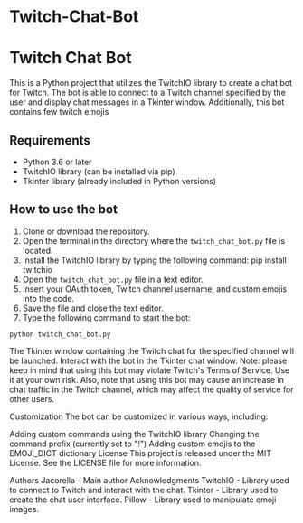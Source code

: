 # Twitch-Chat-Bot

# Twitch Chat Bot

This is a Python project that utilizes the TwitchIO library to create a chat bot for Twitch. The bot is able to connect to a Twitch channel specified by the user and display chat messages in a Tkinter window. Additionally, this bot contains few twitch emojis

## Requirements

- Python 3.6 or later
- TwitchIO library (can be installed via pip)
- Tkinter library (already included in Python versions)

## How to use the bot

1. Clone or download the repository.
2. Open the terminal in the directory where the `twitch_chat_bot.py` file is located.
3. Install the TwitchIO library by typing the following command: pip install twitchio
4. Open the `twitch_chat_bot.py` file in a text editor.
5. Insert your OAuth token, Twitch channel username, and custom emojis into the code.
6. Save the file and close the text editor.
7. Type the following command to start the bot:

```
python twitch_chat_bot.py
```

The Tkinter window containing the Twitch chat for the specified channel will be launched.
Interact with the bot in the Tkinter chat window.
Note: please keep in mind that using this bot may violate Twitch's Terms of Service. Use it at your own risk. Also, note that using this bot may cause an increase in chat traffic in the Twitch channel, which may affect the quality of service for other users.

Customization
The bot can be customized in various ways, including:

Adding custom commands using the TwitchIO library
Changing the command prefix (currently set to "!")
Adding custom emojis to the EMOJI_DICT dictionary
License
This project is released under the MIT License. See the LICENSE file for more information.

Authors
Jacorella - Main author
Acknowledgments
TwitchIO - Library used to connect to Twitch and interact with the chat.
Tkinter - Library used to create the chat user interface.
Pillow - Library used to manipulate emoji images.
